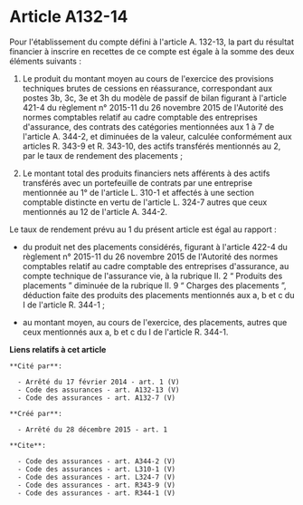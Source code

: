 # Article A132-14

Pour l'établissement du compte défini à l'article A. 132-13, la part du résultat financier à inscrire en recettes de ce
compte est égale à la somme des deux éléments suivants : 

1. Le produit du montant moyen au cours de l'exercice des provisions techniques brutes de cessions en réassurance,
correspondant aux postes 3b, 3c, 3e et 3h du modèle de passif de bilan figurant à l'article 421-4 du règlement n° 2015-11 du
26 novembre 2015 de l'Autorité des normes comptables relatif au cadre comptable des entreprises d'assurance, des contrats des
catégories mentionnées aux 1 à 7 de l'article A. 344-2, et diminuées de la valeur, calculée conformément aux articles R.
343-9 et R. 343-10, des actifs transférés mentionnés au 2, par le taux de rendement des placements ; 

2. Le montant total des produits financiers nets afférents à des actifs transférés avec un portefeuille de contrats par une
entreprise mentionnée au 1° de l'article L. 310-1 et affectés à une section comptable distincte en vertu de l'article L.
324-7 autres que ceux mentionnés au 12 de l'article A. 344-2. 

Le taux de rendement prévu au 1 du présent article est égal au rapport :

- du produit net des placements considérés, figurant à l'article 422-4 du règlement n° 2015-11 du 26 novembre 2015 de
l'Autorité des normes comptables relatif au cadre comptable des entreprises d'assurance, au compte technique de l'assurance
vie, à la rubrique II. 2 “ Produits des placements ” diminuée de la rubrique II. 9 “ Charges des placements ”, déduction
faite des produits des placements mentionnés aux a, b et c du I de l'article R. 344-1 ;

- au montant moyen, au cours de l'exercice, des placements, autres que ceux mentionnés aux a, b et c du I de l'article R.
344-1.

**Liens relatifs à cet article**

	**Cité par**:

	  - Arrêté du 17 février 2014 - art. 1 (V)
	  - Code des assurances - art. A132-13 (V)
	  - Code des assurances - art. A132-7 (V)

	**Créé par**:

	  - Arrêté du 28 décembre 2015 - art. 1

	**Cite**:

	  - Code des assurances - art. A344-2 (V)
	  - Code des assurances - art. L310-1 (V)
	  - Code des assurances - art. L324-7 (V)
	  - Code des assurances - art. R343-9 (V)
	  - Code des assurances - art. R344-1 (V)

